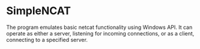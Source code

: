 # SimpleNCAT
The program emulates basic netcat functionality using Windows API. It can operate as either a server, listening for incoming connections, or as a client, connecting to a specified server.
